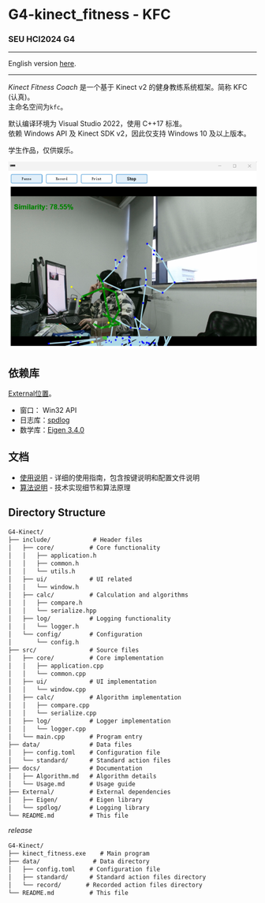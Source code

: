# G4-kinect_fitness - KFC
### SEU HCI2024 G4 

---

English version <a href="README_en.md">here</a>.

---

*Kinect Fitness Coach* 是一个基于 Kinect v2 的健身教练系统框架。简称 KFC (认真)。  
主命名空间为`kfc`。

默认编译环境为 Visual Studio 2022，使用 C++17 标准。  
依赖 Windows API 及 Kinect SDK v2，因此仅支持 Windows 10 及以上版本。

学生作品，仅供娱乐。

![Kinect](docs/images/me.png)

依赖库
---

<a href="External/README.md">External位置</a>。

- 窗口：  Win32 API
- 日志库：[spdlog](https://github.com/gabime/spdlog)
- 数学库：[Eigen 3.4.0](https://eigen.tuxfamily.org/index.php?title=Main_Page)

## 文档

- [使用说明](docs/Usage.md) - 详细的使用指南，包含按键说明和配置文件说明
- [算法说明](docs/Algorithm.md) - 技术实现细节和算法原理

## Directory Structure

```
G4-Kinect/
├── include/            # Header files
│   ├── core/          # Core functionality
│   │   ├── application.h
│   │   ├── common.h
│   │   └── utils.h
│   ├── ui/            # UI related
│   │   └── window.h
│   ├── calc/          # Calculation and algorithms
│   │   ├── compare.h
│   │   └── serialize.hpp
│   ├── log/           # Logging functionality
│   │   └── logger.h
│   └── config/        # Configuration
│       └── config.h
├── src/               # Source files
│   ├── core/          # Core implementation
│   │   ├── application.cpp
│   │   └── common.cpp
│   ├── ui/            # UI implementation
│   │   └── window.cpp
│   ├── calc/          # Algorithm implementation
│   │   ├── compare.cpp
│   │   └── serialize.cpp
│   ├── log/           # Logger implementation
│   │   └── logger.cpp
│   └── main.cpp       # Program entry
├── data/              # Data files
│   ├── config.toml    # Configuration file
│   └── standard/      # Standard action files
├── docs/              # Documentation
│   ├── Algorithm.md   # Algorithm details
│   └── Usage.md       # Usage guide
├── External/          # External dependencies
│   ├── Eigen/         # Eigen library
│   └── spdlog/        # Logging library
└── README.md          # This file
```

*release*

```
G4-Kinect/
├── kinect_fitness.exe    # Main program
├── data/               # Data directory
│   ├── config.toml    # Configuration file
│   ├── standard/      # Standard action files directory
│   └── record/       # Recorded action files directory
└── README.md          # This file
```









